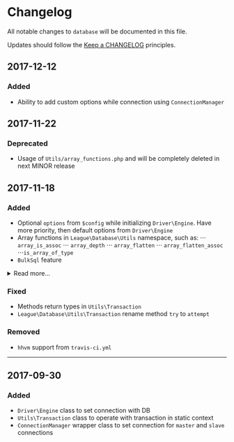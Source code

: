 # Changelog

All notable changes to `database` will be documented in this file.

Updates should follow the [Keep a CHANGELOG](http://keepachangelog.com/) principles.

## 2017-12-12

### Added
- Ability to add custom options while connection using `ConnectionManager`

## 2017-11-22

### Deprecated
- Usage of `Utils/array_functions.php` and will be completely deleted in next MINOR release

## 2017-11-18

### Added
- Optional `options` from `$config` while initializing `Driver\Engine`. Have more priority, then default options from `Driver\Engine`
- Array functions in `League\Database\Utils` namespace, such as:
  ⋅⋅⋅ `array_is_assoc`
  ⋅⋅⋅ `array_depth`
  ⋅⋅⋅ `array_flatten`
  ⋅⋅⋅ `array_flatten_assoc`
  ⋅⋅⋅`is_array_of_type`
- `BulkSql` feature
<details>
    <summary>Read more...</summary>
    
    * `BulkInsert`, `BulkReplace` and `BulkDelete` classes 
    * `BulkSqlTrait` with `iterateOverItems` method
    * `IGeneralSql` and `IBulkSql` interfaces
</details>

### Fixed
- Methods return types in `Utils\Transaction`
- `League\Database\Utils\Transaction` rename method `try` to `attempt`

### Removed
- `hhvm` support from `travis-ci.yml`

***

## 2017-09-30

### Added
- `Driver\Engine` class to set connection with DB
- `Utils\Transaction` class to operate with transaction in static context
- `ConnectionManager` wrapper class to set connection for `master` and `slave` connections
